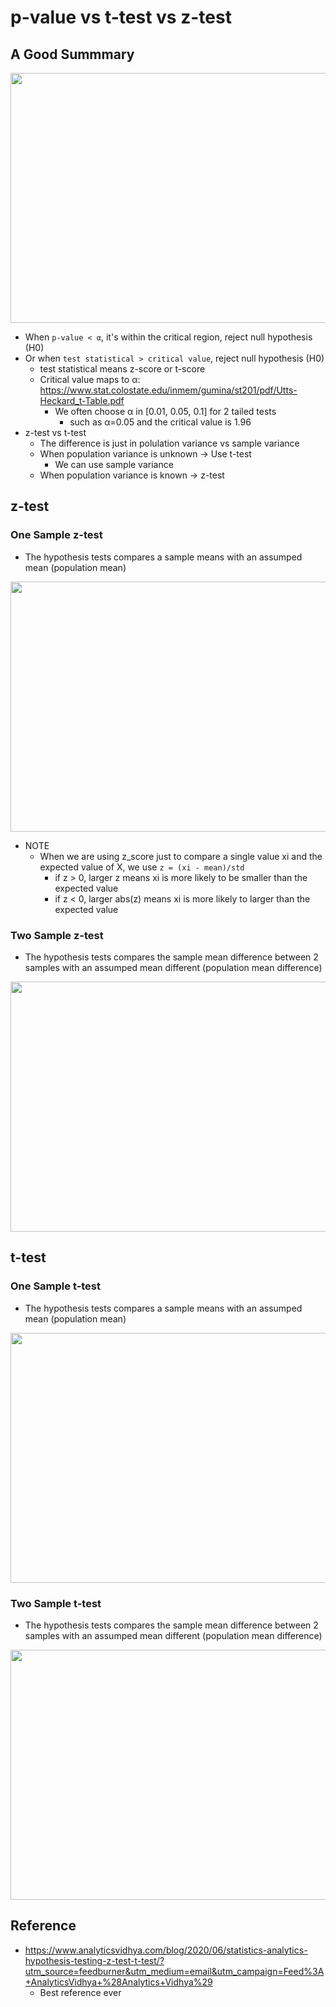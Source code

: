 # p-value vs t-test vs z-test

## A Good Summmary
<p align="center">
<img src="https://github.com/hanhanwu/Hanhan_Data_Science_Practice/blob/master/Applied_Statistics/images/p_value.PNG" width="700" height="400" />
</p>

* When `p-value < α`, it's within the critical region, reject null hypothesis (H0)
* Or when `test statistical > critical value`, reject null hypothesis (H0)
  * test statistical means z-score or t-score
  * Critical value maps to α: https://www.stat.colostate.edu/inmem/gumina/st201/pdf/Utts-Heckard_t-Table.pdf
    * We often choose α in [0.01, 0.05, 0.1] for 2 tailed tests
      * such as α=0.05 and the critical value is 1.96
* z-test vs t-test
  * The difference is just in polulation variance vs sample variance
  * When population variance is unknown -> Use t-test
    * We can use sample variance
  * When population variance is known -> z-test
    
## z-test
### One Sample z-test
* The hypothesis tests compares a sample means with an assumped mean (population mean)
<p align="center">
<img src="https://github.com/hanhanwu/Hanhan_Data_Science_Practice/blob/master/Applied_Statistics/images/z_test.PNG" width="700" height="400" />
</p>

* NOTE
  * When we are using z_score just to compare a single value xi and the expected value of X, we use `z = (xi - mean)/std`
    *  if z > 0, larger z means xi is more likely to be smaller than the expected value
    *  if z < 0, larger abs(z) means xi is more likely to larger than the expected value

### Two Sample z-test
* The hypothesis tests compares the sample mean difference between 2 samples with an assumped mean different (population mean difference)
<p align="center">
<img src="https://github.com/hanhanwu/Hanhan_Data_Science_Practice/blob/master/Applied_Statistics/images/z_test_2sample.PNG" width="700" height="400" />
</p>


## t-test
### One Sample t-test
* The hypothesis tests compares a sample means with an assumped mean (population mean)
<p align="center">
<img src="https://github.com/hanhanwu/Hanhan_Data_Science_Practice/blob/master/Applied_Statistics/images/t_test.PNG" width="700" height="400" />
</p>

### Two Sample t-test
* The hypothesis tests compares the sample mean difference between 2 samples with an assumped mean different (population mean difference)
<p align="center">
<img src="https://github.com/hanhanwu/Hanhan_Data_Science_Practice/blob/master/Applied_Statistics/images/t_test_2sample.PNG" width="700" height="400" />
</p>


## Reference
* https://www.analyticsvidhya.com/blog/2020/06/statistics-analytics-hypothesis-testing-z-test-t-test/?utm_source=feedburner&utm_medium=email&utm_campaign=Feed%3A+AnalyticsVidhya+%28Analytics+Vidhya%29
  * Best reference ever
